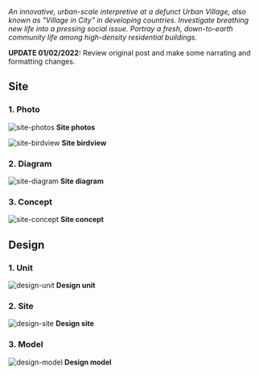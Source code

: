 _An innovative, urban-scale interpretive at a defunct Urban Village, also known as "Village in City" in developing countries. Investigate breathing new life into a pressing social issue. Portray a fresh, down-to-earth community life among high-density residential buildings._

**UPDATE 01/02/2022:** Review original post and make some narrating and formatting changes.

## Site

### 1. Photo

![site-photos](../../howiework/assets/post/image/urban-resilience/site-photos.webp)
**Site photos**

![site-birdview](../../howiework/assets/post/image/urban-resilience/site-birdview.webp)
**Site birdview**

### 2. Diagram

![site-diagram](../../howiework/assets/post/image/urban-resilience/site-diagram.webp)
**Site diagram**

### 3. Concept

![site-concept](../../howiework/assets/post/image/urban-resilience/site-concept.webp)
**Site concept**

## Design

### 1. Unit

![design-unit](../../howiework/assets/post/image/urban-resilience/design-unit.webp)
**Design unit**

### 2. Site

![design-site](../../howiework/assets/post/image/urban-resilience/design-site.webp)
**Design site**

### 3. Model

![design-model](../../howiework/assets/post/image/urban-resilience/design-model.webp)
**Design model**
